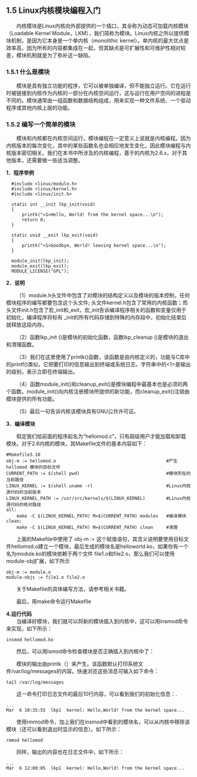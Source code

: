 ## **1.5 Linux内核模块编程入门**

&emsp;&emsp;内核模块是Linux内核向外部提供的一个插口，其全称为动态可加载内核模块（Loadable Kernel Module，LKM），我们简称为模块。Linux内核之所以提供模块机制，是因为它本身是一个单内核（monolithic kernel）。单内核的最大优点是效率高，因为所有的内容都集成在一起，但其缺点是可扩展性和可维护性相对较差，模块机制就是为了弥补这一缺陷。

### **1.5.1	什么是模块**

&emsp;&emsp;模块是具有独立功能的程序，它可以被单独编译，但不能独立运行。它在运行时被链接到内核作为内核的一部分在内核空间运行，这与运行在用户空间的进程是不同的。模块通常由一组函数和数据结构组成，用来实现一种文件系统、一个驱动程序或其他内核上层的功能。

### **1.5.2	编写一个简单的模块**

&emsp;&emsp;模块和内核都在内核空间运行，模块编程在一定意义上说就是内核编程。因为内核版本的每次变化，其中的某些函数名也会相应地发生变化，因此模块编程与内核版本密切相关。我们在本书中所涉及的内核编程，基于的内核为2.6.x，对于其他版本，还需要做一些适当调整。

**1．程序举例**

      #include <linux/module.h>
      #include <linux/kernel.h>
      #include <linux/init.h>

      static int __init lkp_init(void)
      {
	      printk("<1>Hello, World! from the kernel space...\n");
	      return 0;
      }

      static void __exit lkp_exit(void)
      {
	      printk("<1>Goodbye, World! leaving kernel space...\n");
      }

      module_init(lkp_init);
      module_exit(lkp_exit);
      MODULE_LICENSE("GPL");

**2．说明**

&emsp;&emsp;（1）module.h头文件中包含了对模块的结构定义以及模块的版本控制，任何模块程序的编写都要包含这个头文件; 头文件kernel.h包含了常用的内核函数；而头文件init.h包含了宏\_init和\_exit，宏_init告诉编译程序相关的函数和变量仅用于初始化，编译程序将标有 _init的所有代码存储到特殊的内存段中，初始化结束后就释放这段内存。

&emsp;&emsp;（2）函数lkp\_init ()是模块的初始化函数，函数lkp\_cleanup ()是模块的退出和清理函数。

&emsp;&emsp;（3）我们在这里使用了printk()函数，该函数是由内核定义的，功能与C库中的printf()类似，它把要打印的信息输出到终端或系统日志。字符串中的<1>是输出的级别，表示立即在终端输出。

&emsp;&emsp;（4）函数module\_init()和cleanup\_exit()是模块编程中最基本也是必须的两个函数。module\_init()向内核注册模块所提供的新功能，而cleanup_exit()注销由模块提供的所有功能。

&emsp;&emsp;（5）最后一句告诉内核该模块具有GNU公共许可证。

**3．编译模块**

&emsp;&emsp;假定我们给前面的程序起名为“hellomod.c”，只有超级用户才能加载和卸载模块。对于2.6内核的模块，其Makefile文件的基本内容如下：

	#Makefile3.10
	obj-m := hellomod.o                                          #产生hellomod 模块的目标文件
	CURRENT_PATH := $(shell pwd)                                 #模块所在的当前路径
	LINUX_KERNEL := $(shell uname -r)                            #Linux内核源代码的当前版本
	LINUX_KERNEL_PATH := /usr/src/kernels/$(LINUX_KERNEL)        #Linux内核源代码的绝对路径
	all:
		make -C $(LINUX_KERNEL_PATH) M=$(CURRENT_PATH) modules   #编译模块
	clean:
		make -C $(LINUX_KERNEL_PATH) M=$(CURRENT_PATH) clean     #清理
  
&emsp;&emsp;上面的Makefile中使用了 obj-m := 这个赋值语句，其含义说明要使用目标文件hellomod.o建立一个模块，最后生成的模块名是helloworld.ko，如果你有一个名为module.ko的模块依赖于两个文件 file1.o和file2.o，那么我们可以使用module-obj扩展，如下所示
 
	obj-m := module.o 
	module-objs := file1.o file2.o

&emsp;&emsp;关于Makefile的具体编写方法，请参考相关书籍。

&emsp;&emsp;最后，用make命令运行Makefile

**4.运行代码**  
&emsp;&emsp;当编译好模块，我们就可以将新的模块插入到内核中，这可以用insmod命令来实现，如下所示：

	insmod hellomod.ko

&emsp;&emsp;然后，可以用lsmod命令检查模块是否正确插入到内核中了：

&emsp;&emsp;模块的输出由printk（）来产生。该函数默认打印系统文件/var/log/messages的内容。快速浏览这些消息可输入如下命令：

	tail /var/log/messages

&emsp;&emsp;这一命令打印日志文件的最后10行内容，可以看到我们的初始化信息：.
	
	...
	Mar  6 10:35:55  lkp1  kernel: Hello,World! from the kernel space...

&emsp;&emsp;使用rmmod命令，加上我们在insmod中看到的模块名，可以从内核中移除该模块（还可以看到退出时显示的信息）。如下所示：

	rmmod hellomod

&emsp;&emsp;同样，输出的内容也在日志文件中，如下所示：

	...
	Mar  6 12:00:05  lkp1  kernel: Hello,World! from the kernel space...

